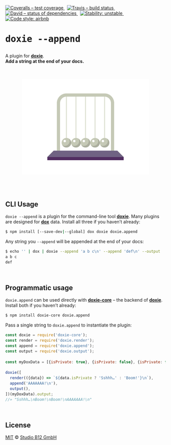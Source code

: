 [![Coveralls – test coverage
](https://img.shields.io/coveralls/studio-b12/doxie.append.svg?style=flat-square)
](https://coveralls.io/r/studio-b12/doxie.append)
 [![Travis – build status
](https://img.shields.io/travis/studio-b12/doxie.append/master.svg?style=flat-square)
](https://travis-ci.org/studio-b12/doxie.append)
 [![David – status of dependencies
](https://img.shields.io/david/studio-b12/doxie.append.svg?style=flat-square)
](https://david-dm.org/studio-b12/doxie.append)
 [![Stability: unstable
](https://img.shields.io/badge/stability-unstable-yellowgreen.svg?style=flat-square)
](https://github.com/studio-b12/doxie.append/milestones/1.0)
 [![Code style: airbnb
](https://img.shields.io/badge/code%20style-airbnb-777777.svg?style=flat-square)
](https://github.com/airbnb/javascript)




<h1                                                                 id="/"><pre>
doxie --append
</pre></h1>

A plugin for **[doxie][]**.  
**Add a string at the end of your docs.**

[doxie]:  https://github.com/studio-b12/doxie




<p align="center"><a
  title="Graphic by the great Justin Mezzell"
  href="http://justinmezzell.tumblr.com/post/89957156723"
  >
  <br/>
  <br/>
  <img
    src="Readme/Balls.gif"
    width="400"
    height="300"
  />
  <br/>
  <br/>
</a></p>




<div                                                               >&nbsp;</div>

CLI Usage
---------

`doxie --append` is a plugin for the command-line tool **[doxie][]**. Many plugins are designed for **[dox][]** data. Install all three if you haven’t already:

```sh
$ npm install [--save-dev|--global] dox doxie doxie.append
```


Any string you `--append` will be appended at the end of your docs:

```sh
$ echo '' | dox | doxie --append 'a b c\n' --append 'def\n' --output
a b c
def
```


[dox]:                http://npm.im/dox




<div                                                               >&nbsp;</div>

Programmatic usage
------------------

`doxie.append` can be used directly with **[doxie-core][]** – the backend of **[doxie][]**. Install both if you haven’t already:

```sh
$ npm install doxie-core doxie.append
```


Pass a single string to `doxie.append` to instantiate the plugin:

```js
const doxie = require('doxie-core');
const render = require('doxie.render');
const append = require('doxie.append');
const output = require('doxie.output');

const myDoxData = [{isPrivate: true}, {isPrivate: false}, {isPrivate: false}];

doxie([
  render(({data}) => `${data.isPrivate ? 'Sshhh…' : 'Boom!'}\n`),
  append('AAAAAAA!\n'),
  output(),
])(myDoxData).output;
//» "Sshhh…\nBoom!\nBoom!\nAAAAAAA!\n"
```


[doxie-core]:  http://npm.im/doxie-core




<div                                                               >&nbsp;</div>

License
-------

[MIT][] © [Studio B12 GmbH][]

[MIT]:              ./License.md
[Studio B12 GmbH]:  http://studio-b12.de
